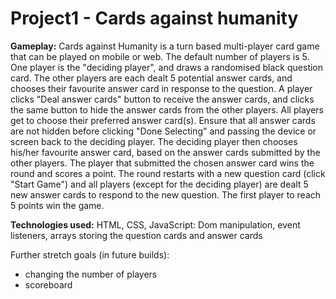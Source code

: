 # Project1 - Cards against humanity

**Gameplay:**
Cards against Humanity is a turn based multi-player card game that can be played on mobile or web.
The default number of players is 5.
One player is the "deciding player", and draws a randomised black question card.
The other players are each dealt 5 potential answer cards, and chooses their favourite answer card in response to the question.
A player clicks "Deal answer cards" button to receive the answer cards, and clicks the same button to hide the answer cards from the other players.
All players get to choose their preferred answer card(s). 
Ensure that all answer cards are not hidden before clicking "Done Selecting" and passing the device or screen back to the deciding player.
The deciding player then chooses his/her favourite answer card, based on the answer cards submitted by the other players.
The player that submitted the chosen answer card wins the round and scores a point.
The round restarts with a new question card (click "Start Game") and all players (except for the deciding player) are dealt 5 new answer cards to respond to the new question.
The first player to reach 5 points win the game.

**Technologies used:** HTML, CSS, JavaScript: Dom manipulation, event listeners, arrays storing the question cards and answer cards

Further stretch goals (in future builds):
- changing the number of players
- scoreboard
